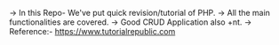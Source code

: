 -> In this Repo- We've put quick revision/tutorial of PHP. 
-> All the main functionalities are covered.
-> Good CRUD Application also +nt.
-> Reference:- https://www.tutorialrepublic.com